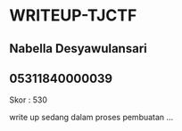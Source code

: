 # WRITEUP-TJCTF

## Nabella Desyawulansari
## 05311840000039

Skor : 530

write up sedang dalam proses pembuatan ...

